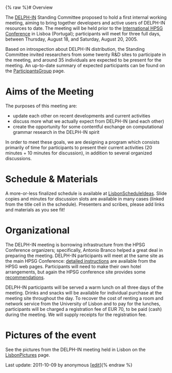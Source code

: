 {% raw %}# Overview

The [DELPH-IN](http://www.delph-in.net) Standing Committee proposed to
hold a first internal working meeting, aiming to bring together
developers and active users of DELPH-IN resources to date. The meeting
will be held prior to the [International HPSG
Conference](http://hpsg2005.di.fc.ul.pt/) in Lisboa (Portugal);
participants will meet for three full days, between Thursday, August 18,
and Saturday, August 20, 2005.

Based on introspection about DELPH-IN distribution, the Standing
Committee invited researchers from some twenty R&D sites to participate
in the meeting, and around 35 individuals are expected to be present for
the meeting. An up-to-date summary of expected participants can be found
on the [ParticipantsGroup](../ParticipantsGroup) page.

# Aims of the Meeting

The purposes of this meeting are:

- update each other on recent developments and current activities
- discuss more what we actually expect from DELPH-IN (and each other)
- create the opportunity for some contentful exchange on computational
grammar research in the DELPH-IN spirit

In order to meet these goals, we are designing a program which consists
primarily of time for participants to present their current activities
(20 minutes + 10 minutes for discussion), in addition to several
organized discussions.

# Schedule & Materials

A more-or-less finalized schedule is available at
[LisbonScheduleIdeas](LisbonScheduleIdeas). Slide copies and minutes for
discussion slots are available in many cases (linked from the title cell
in the schedule). Presenters and scribes, please add links and materials
as you see fit!

# Organizational

The DELPH-IN meeting is borrowing infrastructure from the HPSG
Conference organizers; specifically, Antonio Branco helped a great deal
in preparing the meeting. DELPH-IN participants will meet at the same
site as the main HPSG Conference: [detailed
instructions](http://hpsg2005.di.fc.ul.pt/venue.htm) are available from
the HPSG web pages. Participants will need to make their own hotel
arrangements, but again the HPSG conference site provides some
[recommendations](http://hpsg2005.di.fc.ul.pt/registration.htm#accommodation).

DELPH-IN participants will be served a warm lunch on all three days of
the meeting. Drinks and snacks will be available for individual purchase
at the meeting site throughout the day. To recover the cost of renting a
room and network service from the University of Lisbon and to pay for
the lunches, participants will be charged a registration fee of EUR 70,
to be paid (cash) during the meeting. We will supply receipts for the
registration fee.

# Pictures of the event

See the pictures from the DELPH-IN meeting held in Lisbon on the
[LisbonPictures](LisbonPictures) page.

Last update: 2011-10-09 by anonymous [[edit](https://github.com/delph-in/docs/wiki/LisbonTop/_edit)]{% endraw %}